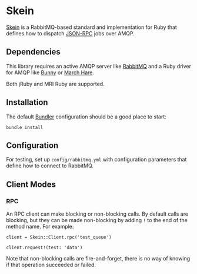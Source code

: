 # Skein

[Skein](https://en.wikipedia.org/wiki/V_formation) is a RabbitMQ-based standard
and implementation for Ruby that defines how to dispatch
[JSON-RPC](http://json-rpc.org) jobs over AMQP.

## Dependencies

This library requires an active AMQP server like [RabbitMQ](http://rabbitmq.com)
and a Ruby driver for AMQP like [Bunny](http://rubybunny.info) or
[March Hare](http://rubymarchhare.info).

Both jRuby and MRI Ruby are supported.

## Installation

The default [Bundler](http://bundler.io) configuration should be a good place
to start:

    bundle install

## Configuration

For testing, set up `config/rabbitmq.yml` with configuration parameters that
define how to connect to RabbitMQ.

## Client Modes

### RPC

An RPC client can make blocking or non-blocking calls. By default calls are
blocking, but they can be made non-blocking by adding `!` to the end of the
method name. For example:

    client = Skein::Client.rpc('test_queue')

    client.request!(test: 'data')

Note that non-blocking calls are fire-and-forget, there is no way of knowing
if that operation succeeded or failed.
